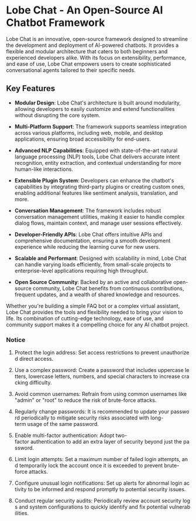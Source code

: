 # Lobe Chat - An Open-Source AI Chatbot Framework

Lobe Chat is an innovative, open-source framework designed to streamline the development and deployment of AI-powered chatbots. It provides a flexible and modular architecture that caters to both beginners and experienced developers alike. With its focus on extensibility, performance, and ease of use, Lobe Chat empowers users to create sophisticated conversational agents tailored to their specific needs.

## Key Features

- **Modular Design**: Lobe Chat's architecture is built around modularity, allowing developers to easily customize and extend functionalities without disrupting the core system.
  
- **Multi-Platform Support**: The framework supports seamless integration across various platforms, including web, mobile, and desktop applications, ensuring broad accessibility for end-users.

- **Advanced NLP Capabilities**: Equipped with state-of-the-art natural language processing (NLP) tools, Lobe Chat delivers accurate intent recognition, entity extraction, and contextual understanding for more human-like interactions.

- **Extensible Plugin System**: Developers can enhance the chatbot's capabilities by integrating third-party plugins or creating custom ones, enabling additional features like sentiment analysis, translation, and more.

- **Conversation Management**: The framework includes robust conversation management utilities, making it easier to handle complex dialog flows, maintain context, and manage user sessions effectively.

- **Developer-Friendly APIs**: Lobe Chat offers intuitive APIs and comprehensive documentation, ensuring a smooth development experience while reducing the learning curve for new users.

- **Scalable and Performant**: Designed with scalability in mind, Lobe Chat can handle varying loads efficiently, from small-scale projects to enterprise-level applications requiring high throughput.

- **Open Source Community**: Backed by an active and collaborative open-source community, Lobe Chat benefits from continuous contributions, frequent updates, and a wealth of shared knowledge and resources.

Whether you're building a simple FAQ bot or a complex virtual assistant, Lobe Chat provides the tools and flexibility needed to bring your vision to life. Its combination of cutting-edge technology, ease of use, and community support makes it a compelling choice for any AI chatbot project.

### Notice

1.  Protect the login address: Set access restrictions to prevent unauthorized direct access.
    
2.  Use a complex password: Create a password that includes uppercase letters, lowercase letters, numbers, and special characters to increase cracking difficulty.
    
3.  Avoid common usernames: Refrain from using common usernames like "admin" or "root" to reduce the risk of brute-force attacks.
    
4.  Regularly change passwords: It is recommended to update your password periodically to mitigate security risks associated with long-term usage of the same password.
    
5.  Enable multi-factor authentication: Adopt two-factor authentication to add an extra layer of security beyond just the password.
    
6.  Limit login attempts: Set a maximum number of failed login attempts, and temporarily lock the account once it is exceeded to prevent brute-force attacks.
    
7.  Configure unusual login notifications: Set up alerts for abnormal login activity to be informed and respond promptly to potential security issues.
    
8.  Conduct regular security audits: Periodically review account security logs and system configurations to quickly identify and fix potential vulnerabilities.
        